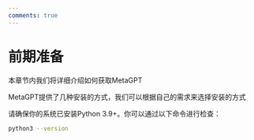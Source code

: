 ```yaml
---
comments: true
---
```




# 前期准备
本章节内我们将详细介绍如何获取MetaGPT  

MetaGPT提供了几种安装的方式，我们可以根据自己的需求来选择安装的方式  

请确保你的系统已安装Python 3.9+。你可以通过以下命令进行检查：  

```bash
python3 --version
```